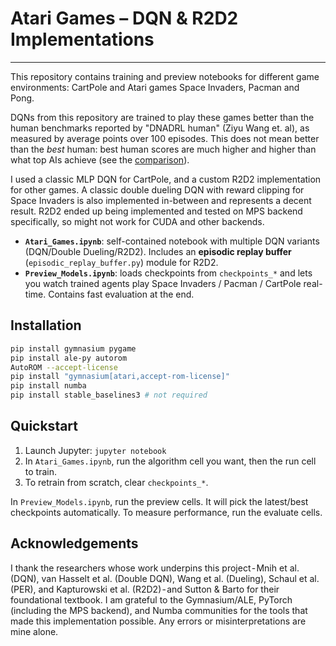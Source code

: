 # Atari Games – DQN & R2D2 Implementations

---

This repository contains training and preview notebooks for different game environments: CartPole and Atari games Space Invaders, Pacman and Pong.

DQNs from this repository are trained to play these games better than the human benchmarks reported by "DNADRL human" (Ziyu Wang et. al), as measured by average points over 100 episodes. This does not mean better than the _best_ human: best human scores are much higher and higher than what top AIs achieve (see the [comparison](https://eject.com.au/sodeepdude/comparison-of-human-scores-and-human-scores-in-atari/)).

I used a classic MLP DQN for CartPole, and a custom R2D2 implementation for other games. A classic double dueling DQN with reward clipping for Space Invaders is also implemented in-between and represents a decent result. R2D2 ended up being implemented and tested on MPS backend specifically, so might not work for CUDA and other backends.

* **`Atari_Games.ipynb`**: self-contained notebook with multiple DQN variants (DQN/Double Dueling/R2D2). Includes an **episodic replay buffer** (`episodic_replay_buffer.py`) module for R2D2.
* **`Preview_Models.ipynb`**: loads checkpoints from `checkpoints_*` and lets you watch trained agents play Space Invaders / Pacman / CartPole real-time. Contains fast evaluation at the end.

## Installation
```bash
pip install gymnasium pygame
pip install ale-py autorom
AutoROM --accept-license
pip install "gymnasium[atari,accept-rom-license]"
pip install numba
pip install stable_baselines3 # not required
```

## Quickstart

1. Launch Jupyter: `jupyter notebook`
2. In `Atari_Games.ipynb`, run the algorithm cell you want, then the run cell to train.
3. To retrain from scratch, clear `checkpoints_*`.

In `Preview_Models.ipynb`, run the preview cells. It will pick the latest/best checkpoints automatically. To measure performance, run the evaluate cells.

## Acknowledgements
I thank the researchers whose work underpins this project - Mnih et al. (DQN), van Hasselt et al. (Double DQN), Wang et al. (Dueling), Schaul et al. (PER), and Kapturowski et al. (R2D2) - and Sutton & Barto for their foundational textbook. I am grateful to the Gymnasium/ALE, PyTorch (including the MPS backend), and Numba communities for the tools that made this implementation possible. Any errors or misinterpretations are mine alone.